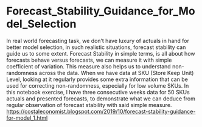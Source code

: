 # Forecast_Stability_Guidance_for_Model_Selection
In real world forecasting task, we don’t have luxury of actuals in hand for better model selection, in such realistic situations, forecast stability can guide us to some extent. Forecast Stability in simple terms, is all about how forecasts behave versus forecasts, we can measure it with simple coefficient of variation. This measure also helps us to understand non-randomness across the data. When we have data at SKU (Store Keep Unit) Level, looking at it regularly provides some extra information that can be used for correcting non-randomness, especially for low volume SKUs. In this notebook exercise, I have three consecutive weeks data for 50 SKUs actuals and presented forecasts, to demonstrate what we can deduce from regular observation of forecast stability with said simple measure.
https://costaleconomist.blogspot.com/2019/10/forecast-stability-guidance-for-model_1.html
